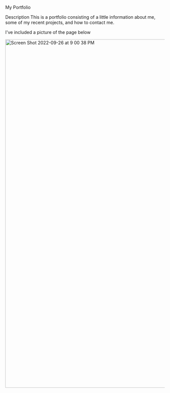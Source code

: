 My Portfolio

Description
This is a portfolio consisting of a little information about me, some of my recent projects, and how to contact me. 

I've included a picture of the page below

<img width="1102" alt="Screen Shot 2022-09-26 at 9 00 38 PM" src="https://user-images.githubusercontent.com/112656003/192407254-903e620b-6625-4872-9743-a424dbffc9db.png">
